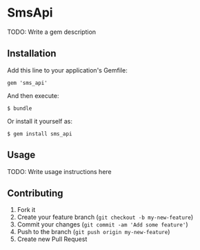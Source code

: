 # SmsApi

TODO: Write a gem description

## Installation

Add this line to your application's Gemfile:

    gem 'sms_api'

And then execute:

    $ bundle

Or install it yourself as:

    $ gem install sms_api

## Usage

TODO: Write usage instructions here

## Contributing

1. Fork it
2. Create your feature branch (`git checkout -b my-new-feature`)
3. Commit your changes (`git commit -am 'Add some feature'`)
4. Push to the branch (`git push origin my-new-feature`)
5. Create new Pull Request
